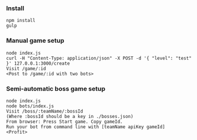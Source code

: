 ### Install
```
npm install
gulp
```

### Manual game setup

```
node index.js
curl -H "Content-Type: application/json" -X POST -d '{ "level": "test" }' 127.0.0.1:3000/create
Visit /game/:id
<Post to /game/:id with two bots>
```

### Semi-automatic boss game setup
```
node index.js
node bots/index.js
Visit /boss/:teamName/:bossId
(Where :bossId should be a key in ./bosses.json)
From browser: Press Start game. Copy gameId.
Run your bot from command line with [teamName apiKey gameId]
<Profit>
```

